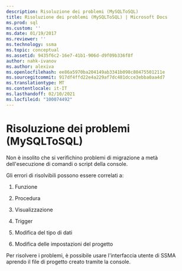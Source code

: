 ```yaml
---
description: Risoluzione dei problemi (MySQLToSQL)
title: Risoluzione dei problemi (MySQLToSQL) | Microsoft Docs
ms.prod: sql
ms.custom: ''
ms.date: 01/19/2017
ms.reviewer: ''
ms.technology: ssma
ms.topic: conceptual
ms.assetid: 9435f6c2-16e7-41b1-906d-d9f09b336f8f
author: nahk-ivanov
ms.author: alexiva
ms.openlocfilehash: ee86a5970ba204149ab3341b098c80475501211e
ms.sourcegitcommit: 917df4ffd22e4a229af7dc481dcce3ebba0aa4d7
ms.translationtype: MT
ms.contentlocale: it-IT
ms.lasthandoff: 02/10/2021
ms.locfileid: "100074492"
---
```

# <a name="troubleshooting-mysqltosql"></a>Risoluzione dei problemi (MySQLToSQL)
Non è insolito che si verifichino problemi di migrazione a metà dell'esecuzione di comandi o script della console.  
  
Gli errori di risolvibili possono essere correlati a:  
  
1.  Funzione  
  
2.  Procedura  
  
3.  Visualizzazione  
  
4.  Trigger  
  
5.  Modifica del tipo di dati  
  
6.  Modifica delle impostazioni del progetto  
  
Per risolvere i problemi, è possibile usare l'interfaccia utente di SSMA aprendo il file di progetto creato tramite la console.  
  
